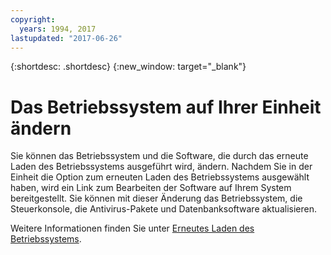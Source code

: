 ```yaml
---
copyright:
  years: 1994, 2017
lastupdated: "2017-06-26"
---
```


{:shortdesc: .shortdesc}
{:new_window: target="_blank"}


# Das Betriebssystem auf Ihrer Einheit ändern

Sie können das Betriebssystem und die Software, die durch das erneute Laden des Betriebssystems ausgeführt wird, ändern. Nachdem Sie in der Einheit die Option zum erneuten Laden des Betriebssystems ausgewählt haben, wird ein Link zum Bearbeiten der Software auf Ihrem System bereitgestellt. Sie können mit dieser Änderung das Betriebssystem, die Steuerkonsole, die Antivirus-Pakete und Datenbanksoftware aktualisieren.

Weitere Informationen finden Sie unter [Erneutes Laden des Betriebssystems](../infrastructure/software/vsi_reload_os.html#reloading-an-os).
